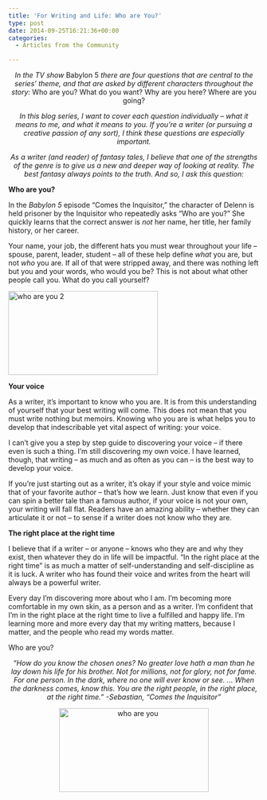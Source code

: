 ```yaml
---
title: 'For Writing and Life: Who are You?'
type: post
date: 2014-09-25T16:21:36+00:00
categories:
  - Articles from the Community

---
```

<p style="text-align: center;">
  <em>In the TV show </em>Babylon 5<em> there are four questions that are central to the series’ theme, and that are asked by different characters throughout the story: </em>Who are you? What do you want? Why are you here? Where are you going?
</p>

<p style="text-align: center;">
  <em>In this blog series, I want to cover each question individually – what it means to me, and what it means to you. If you’re a writer (or pursuing a creative passion of any sort), I think these questions are especially important.</em>
</p>

<p style="text-align: center;">
  <em>As a writer (and reader) of fantasy tales, I believe that one of the strengths of the genre is to give us a new and deeper way of looking at reality. The best fantasy always points to the truth. And so, I ask this question:</em>
</p>

**Who are you?**

In the _Babylon 5_ episode “Comes the Inquisitor,” the character of Delenn is held prisoner by the Inquisitor who repeatedly asks “Who are you?” She quickly learns that the correct answer is _not_ her name, her title, her family history, or her career.

Your name, your job, the different hats you must wear throughout your life – spouse, parent, leader, student – all of these help define _what_ you are, but not _who_ you are. If all of that were stripped away, and there was nothing left but you and your words, who would you be? This is not about what other people call you. What do you call yourself?

[<img class="aligncenter size-medium wp-image-1014" src="http://freeb5:8888/wp-content/uploads/2014/09/who-are-you-2-300x168.png" alt="who are you 2" width="300" height="168" />][1]

**Your voice**

As a writer, it’s important to know who you are. It is from this understanding of yourself that your best writing will come. This does not mean that you must write nothing but memoirs. Knowing who you are is what helps you to develop that indescribable yet vital aspect of writing: your voice.

I can’t give you a step by step guide to discovering your voice – if there even is such a thing. I’m still discovering my own voice. I have learned, though, that writing – as much and as often as you can – is the best way to develop your voice.

If you’re just starting out as a writer, it’s okay if your style and voice mimic that of your favorite author – that’s how we learn. Just know that even if you can spin a better tale than a famous author, if your voice is not your own, your writing will fall flat. Readers have an amazing ability – whether they can articulate it or not – to sense if a writer does not know who they are.

**The right place at the right time**

I believe that if a writer – or anyone – knows who they are and why they exist, then whatever they do in life will be impactful. “In the right place at the right time” is as much a matter of self-understanding and self-discipline as it is luck. A writer who has found their voice and writes from the heart will always be a powerful writer.

Every day I’m discovering more about who I am. I’m becoming more comfortable in my own skin, as a person and as a writer. I’m confident that I’m in the right place at the right time to live a fulfilled and happy life. I’m learning more and more every day that my writing matters, because I matter, and the people who read my words matter.

Who are you?

<p style="text-align: center;">
  <em>“How do you know the chosen ones? No greater love hath a man than he lay down his life for his brother. Not for millions, not for glory, not for fame. For one person. In the dark, where no one will ever know or see. … When the darkness comes, know this. You are the right people, in the right place, at the right time.” -Sebastian, “Comes the Inquisitor”</em>
</p>

<p style="text-align: center;">
  <a href="http://freeb5:8888/wp-content/uploads/2014/09/who-are-you.png"><img class="aligncenter size-medium wp-image-1015" src="http://freeb5:8888/wp-content/uploads/2014/09/who-are-you-300x168.png" alt="who are you" width="300" height="168" /></a>
</p>

 [1]: http://freeb5:8888/wp-content/uploads/2014/09/who-are-you-2.png
